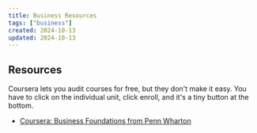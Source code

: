 ```yaml
---
title: Business Resources
tags: ["business"]
created: 2024-10-13
updated: 2024-10-13
---
```


## Resources

Coursera lets you audit courses for free, but they don't make it easy. You have to click on the individual unit, click enroll, and it's a tiny button at the bottom.

- [Coursera: Business Foundations from Penn Wharton](https://www.coursera.org/specializations/wharton-business-foundations)